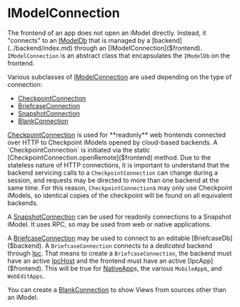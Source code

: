 # IModelConnection

The frontend of an app does not open an iModel directly. Instead, it "connects" to an [IModelDb]($backend) that is managed by a [backend](../backend/index.md) through an
[IModelConnection]($frontend). `IModelConnection` is an abstract class that encapsulates the `IModelDb` on the frontend.

Various subclasses of [IModelConnection]($frontend) are used depending on the type of connection:

- [CheckpointConnection]($frontend)
- [BriefcaseConnection]($frontend)
- [SnapshotConnection]($frontend)
- [BlankConnection](./BlankConnection.md)

[CheckpointConnection]($frontend) is used for **readonly** web frontends connected over HTTP to Checkpoint iModels opened by cloud-based backends. A `CheckpointConnection` is initiated via the static [CheckpointConnection.openRemote]($frontend) method. Due to the stateless nature of HTTP connections, it is important to understand that the backend servicing calls to a `CheckpointConnection` can change during a session, and requests may be directed to more than one backend at the same time. For this reason, `CheckpointConnection`s may only use Checkpoint iModels, so identical copies of the checkpoint will be found on all equivalent backends.

A [SnapshotConnection]($frontend) can be used for readonly connections to a Snapshot iModel. It uses RPC, so may be used from web or native applications.

A [BriefcaseConnection]($frontend) may be used to connect to an editable [BriefcaseDb]($backend). A `BriefcaseConnection` connects to a _dedicated_ backend through [Ipc](../IpcInterface.md). That means to create a `BriefcaseConnection`, the backend must have an active [IpcHost]($backend) and the frontend must have an active [IpcApp]($frontend). This will be true for [NativeApp]($frontend)s, the various `MobileApp`s, and `WebEditApps`.

You can create a [BlankConnection](./BlankConnection.md) to show Views from sources other than an iModel.
